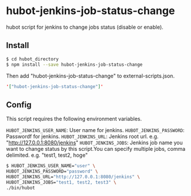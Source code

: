 hubot-jenkins-job-status-change
===============================

hubot script for jenkins to change jobs status (disable or enable).

## Install

```bash
$ cd hubot_directory
$ npm install --save hubot-jenkins-job-status-change
```

Then add "hubot-jenkins-job-status-change" to external-scripts.json.

```javascript:external-scripts.json
'["hubot-jenkins-job-status-change"]'
```

## Config

This script requires the following environment variables.

`HUBOT_JENKINS_USER_NAME`: User name for jenkins.
`HUBOT_JENKINS_PASSWORD`: Passwordf for jenkins.
`HUBOT_JENKINS_URL`: Jenkins root url. e.g. "http://127.0.0.1:8080/jenkins"
`HUBOT_JENKINS_JOBS`: Jenkins job name you want to change status by this script.You can specify multiple jobs, comma delimited. e.g. "test1, test2, hoge"

```bash
$ HUBOT_JENKINS_USER_NAME="user" \
HUBOT_JENKINS_PASSWORD="password" \
HUBOT_JENKINS_URL="http://127.0.0.1:8080/jenkins" \
HUBOT_JENKINS_JOBS="test1, test2, test3" \
./bin/hubot
```
